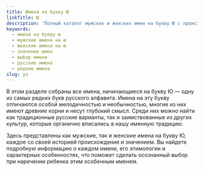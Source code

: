 ```yaml
---
title: Имена на букву Ю
linkTitle: Ю
description: 'Полный каталог мужских и женских имен на букву Ю с происхождением, значением и характеристиками. Подберите красивое имя для ребенка.'
keywords:
  - имена на букву ю
  - мужские имена на ю
  - женские имена на ю
  - значение имен
  - выбор имени
  - русские имена
  - редкие имена
slug: yu
---
```


В этом разделе собраны все имена, начинающиеся на букву Ю — одну из самых редких букв русского алфавита. Имена на эту букву отличаются особой мелодичностью и необычностью, многие из них имеют древние корни и несут глубокий смысл. Среди них можно найти как традиционные русские варианты, так и заимствованные из других культур, которые органично вписались в нашу именную традицию.

Здесь представлены как мужские, так и женские имена на букву Ю, каждое со своей историей происхождения и значением. Вы найдете подробную информацию о каждом имени, его этимологии и характерных особенностях, что поможет сделать осознанный выбор при наречении ребенка этим особенным именем.
